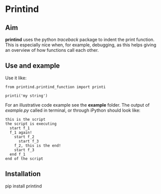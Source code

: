 # Printind

## Aim

**printind** uses the python *traceback* package to indent the print function. This is especially nice when, for example, debugging, as this helps giving an overview of how functions call each other.

## Use and example

Use it like:

```
from printind.printind_function import printi

printi('my string')
```

For an illustrative code example see the **example** folder. The output of *example.py* called in terminal, or through iPython should look like:

```
this is the script
the script is executing
  start f_1
  f_1 again!
    start f_2
      start f_3
    f_2, this is the end!
    start f_3
  end f_1
end of the script

```

## Installation

pip install printind
